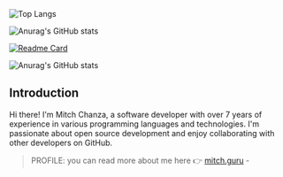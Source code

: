 <div style="display: flex;">
  <a href="https://git.io/awesome-stats-card">
<!--     <img src="https://awesome-github-stats.azurewebsites.net/user-stats/mitch1009" alt="My Awesome Stats" /> -->
  </a>
  <img src="https://github-readme-stats-ten-rust-77.vercel.app/api/top-langs/?username=mitch1009&hide_progress=false" alt="Top Langs" />
</div>


![Anurag's GitHub stats](https://github-readme-stats-ten-rust-77.vercel.app/api?username=mitch1009&show=reviews,discussions_started,discussions_answered,prs_merged,prs_merged_percentage)

[![Readme Card](https://github-readme-stats-ten-rust-77.vercel.app/api/pin/?username=mitch1009&repo=github-readme-stats)](https://github.com/mitch1009/github-readme-stats)

![Anurag's GitHub stats]([https://github-readme-stats.vercel.app](https://github-readme-stats-ten-rust-77.vercel.app)/api?username=mitch1009&show_icons=true&bg_color=00000000)
## Introduction
Hi there! I'm Mitch Chanza, a software developer with over 7 years of experience in various programming languages and technologies. I'm passionate about open source development and enjoy collaborating with other developers on GitHub.
> PROFILE: you can read more about me here 👉 [mitch.guru](https://mitch.guru) - 
